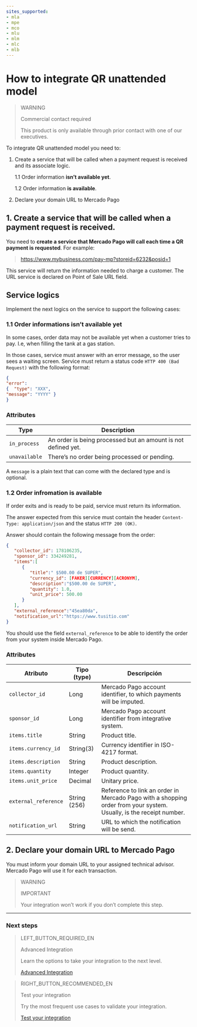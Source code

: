 ```yaml
---
sites_supported:
- mla
- mpe
- mco
- mlu
- mlm
- mlc
- mlb
---
```


# How to integrate QR unattended model 

> WARNING
>
> Commercial contact required
>
> This product is only available through prior contact with one of our executives.

To integrate QR unattended model you need to:

1. Create a service that will be called when a payment request is received and its associate logic.

    1.1 Order information **isn’t available yet**.
    
    1.2 Order information **is available**.

2. Declare your domain URL to Mercado Pago

## 1. Create a service that will be called when a payment request is received.

You need to **create a service that Mercado Pago will call each time a QR payment is requested**. For example:

> https://www.mybusiness.com/pay-mp?storeid=6232&posid=1 

This service will return the information needed to charge a customer. The URL service is declared on Point of Sale URL field.

## Service logics

Implement the next logics on the service to support the following cases:

### 1.1 Order informations isn’t available yet

In some cases, order data may not be available yet when a customer tries to pay. I.e, when filling the tank at a gas station.

In those cases, service must answer with an error message, so the user sees a waiting screen. Service must return a status code `HTTP 400 (Bad Request)` with the following format:

```json
{
"error": 
{  "type": "XXX",
"message": "YYYY" }
}
```

### Attributes

| Type          |  Description                                                 |
| ------------- | ------------------------------------------------------------ |
| `in_process`     | An order is being processed but an amount is not defined yet.  |
| `unavailable`           | There’s no order being processed or pending.   |

A `message` is a plain text that can come with the declared type and is optional.


### 1.2 Order infromation is available

If order exits and is ready to be paid, service must return its information. 

The answer expected from this service must contain the header `Content-Type: application/json` and the status `HTTP 200 (OK)`.

Answer should contain the following message from the order: 

```json
{
   "collector_id": 178106235,
   "sponsor_id": 334249281,
   "items":[
      {
         "title":" $500.00 de SUPER",
         "currency_id": [FAKER][CURRENCY][ACRONYM],
         "description":"$500.00 de SUPER",
         "quantity": 1.0,
         "unit_price": 500.00
      }
   ],
   "external_reference":"45ea80da",
   "notification_url":"https://www.tusitio.com"
}
```

You should use the field `external_reference` to be able to identify the order from your system inside Mercado Pago. 

### Attributes

| Atributo            | Tipo (type)       |  Descripción               |
| ------------- | ------------- | ------------------------------------------------------------ |
| `collector_id` | Long     | Mercado Pago account identifier, to which payments will be imputed.  |
| `sponsor_id` | Long           | Mercado Pago account identifier from integrative system. |
| `items.title` | String           | Product title. |
| `items.currency_id` | String(3)           | Currency identifier in ISO-4217 format. |
| `items.description` | String     | Product description.  |
| `items.quantity` | Integer           | Product quantity. |
| `items.unit_price` | Decimal           | Unitary price. |
| `external_reference` | String (256)           | Reference to link an order in Mercado Pago with a shopping order from your system. Usually, is the receipt number.  |
| `notification_url` | String | URL to which the notification will be send.  |

## 2. Declare your domain URL to Mercado Pago

You must inform your domain URL to your assigned technical advisor. Mercado Pago will use it for each transaction. 

> WARNING
> 
> IMPORTANT
> 
> Your integration won’t work if you don’t complete this step.


---

### Next steps


> LEFT_BUTTON_REQUIRED_EN
>
> Advanced Integration
>
> Learn the options to take your integration to the next level.
>
> [Advanced Integration](https://www.mercadopago.com.ar/developers/en/guides/in-person-payments/qr-code/advanced-integration/)


> RIGHT_BUTTON_RECOMMENDED_EN
>
> Test your integration
>
> Try the most frequent use cases to validate your integration.
>
> [Test your integration](https://www.mercadopago.com.ar/developers/en/guides/in-person-payments/qr-code/integration-test/)
